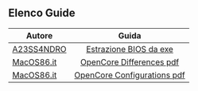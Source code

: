 ## Elenco Guide

| Autore        | Guida        | 
| ------------- |:-------------:|
|  [A23SS4NDRO](https://www.macos86.it/profile/996-a23ss4ndro/) | [Estrazione BIOS da exe](https://macos86.github.io/Estrazione-BIOS-da-exe/)  |           
|  [MacOS86.it](https://www.macos86.it/) | [OpenCore Differences pdf](https://macos86.github.io/OpenCore-Differences-pdf/)  |  
|  [MacOS86.it](https://www.macos86.it/) | [OpenCore Configurations pdf](http://macos86.it/OpenCore/#/)  |           
        

